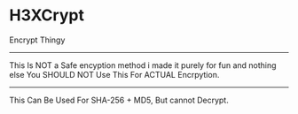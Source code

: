 # H3XCrypt
Encrypt Thingy


--------------------------------------------------
This Is NOT a Safe encyption method i made it purely for fun and nothing else
You SHOULD NOT Use This For ACTUAL Encrpytion.

--------------------------------------------------
This Can Be Used For SHA-256 + MD5, But cannot Decrypt.
